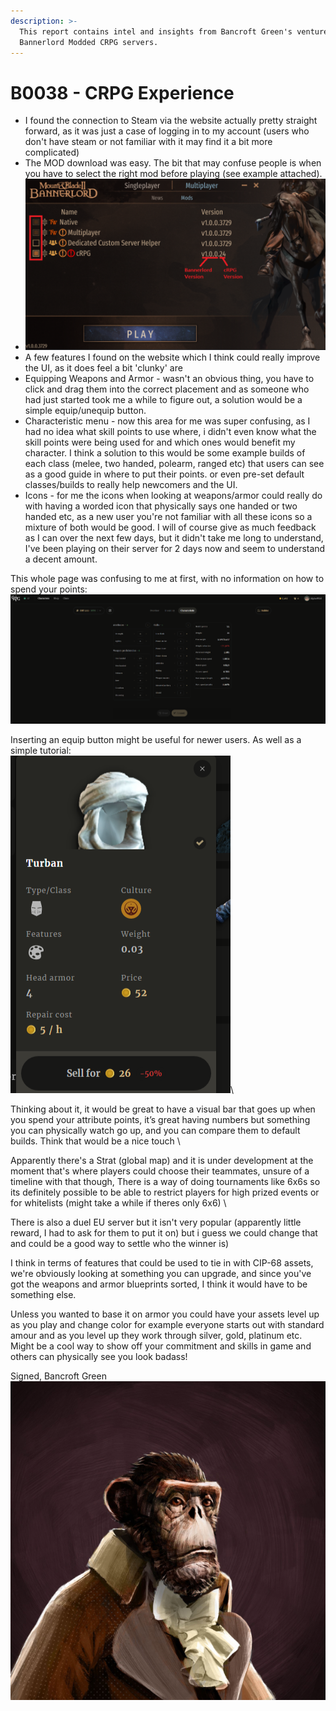 ```yaml
---
description: >-
  This report contains intel and insights from Bancroft Green's venture into
  Bannerlord Modded CRPG servers.
---
```


# B0038 - CRPG Experience

* I found the connection to Steam via the website actually pretty straight forward, as it was just a case of logging in to my account (users who don't have steam or not familiar with it may find it a bit more complicated)&#x20;
* The MOD download was easy. The bit that may confuse people is when you have to select the right mod before playing (see example attached).
* ![](<../../../../.gitbook/assets/image (2).png>)
* A few features I found on the website which I think could really improve the UI, as it does feel a bit 'clunky' are
* Equipping Weapons and Armor - wasn't an obvious thing, you have to click and drag them into the correct placement and as someone who had just started took me a while to figure out, a solution would be a simple equip/unequip button.
* Characteristic menu - now this area for me was super confusing, as I had no idea what skill points to use where, i didn't even know what the skill points were being used for and which ones would benefit my character. I think a solution to this would be some example builds of each class (melee, two handed, polearm, ranged etc) that users can see as a good guide in where to put their points. or even pre-set default classes/builds to really help newcomers and the UI.
* Icons - for me the icons when looking at weapons/armor could really do with having a worded icon that physically says one handed or two handed etc, as a new user you're not familiar with all these icons so a mixture of both would be good. I will of course give as much feedback as I can over the next few days, but it didn't take me long to understand, I've been playing on their server for 2 days now and seem to understand a decent amount.

This whole page was confusing to me at first, with no information on how to spend your points:\
![](<../../../../.gitbook/assets/image (3).png>)

Inserting an equip button might be useful for newer users. As well as a simple tutorial:\
![](<../../../../.gitbook/assets/image (10).png>)\


Thinking about it, it would be great to have a visual bar that goes up when you spend your attribute points, it’s great having numbers but something you can physically watch go up, and you can compare them to default builds. Think that would be a nice touch \


Apparently there's a Strat (global map) and it is under development at the moment that's where players could choose their teammates, unsure of a timeline with that though, There is a way of doing tournaments like 6x6s so its definitely possible to be able to restrict players for high prized events or for whitelists (might take a while if theres only 6x6) \


There is also a duel EU server but it isn't very popular (apparently little reward, I had to ask for them to put it on) but i guess we could change that and could be a good way to settle who the winner is)

I think in terms of features that could be used to tie in with CIP-68 assets, we're obviously looking at something you can upgrade, and since you've got the weapons and armor blueprints sorted, I think it would have to be something else.&#x20;

Unless you wanted to base it on armor you could have your assets level up as you play and change color for example everyone starts out with standard amour and as you level up they work through silver, gold, platinum etc. Might be a cool way to show off your commitment and skills in game and others can physically see you look badass!



Signed, Bancroft Green\
![](<../../../../.gitbook/assets/image (9).png>)

